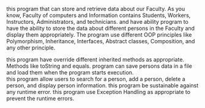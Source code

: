 
this program that can store and retrieve data about our Faculty. As you know, Faculty 
of computers and Information contains Students, Workers, Instructors, Administrators, and 
technicians. 
and  have ability program to have the ability to store the data about different persons in the 
Faculty and display them appropriately. The program use different OOP principles like 
Polymorphism, Inheritance, Interfaces, Abstract classes, Composition, and any other principle.

this program have override different inherited methods as appropriate. Methods like toString 
and equals.  program can save persons data in a file and load them when 
the program starts execution.  
this program  allow users to search for a person, add a person, delete a person, and 
display person information. 
this program be sustainable against any runtime error. this program  use Exception 
Handling as appropriate to prevent the runtime errors. 
 
